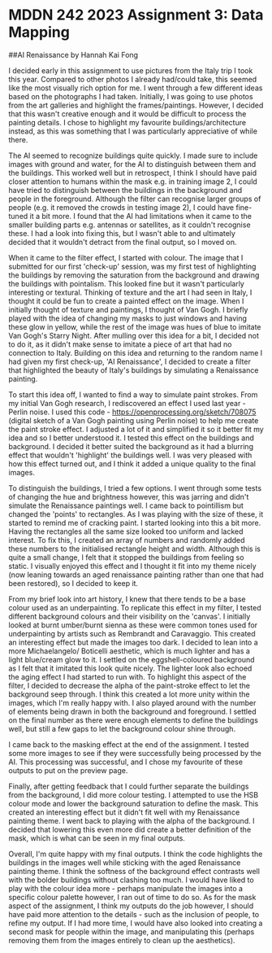 # MDDN 242 2023 Assignment 3: Data Mapping

##AI Renaissance by Hannah Kai Fong


I decided early in this assignment to use pictures from the Italy trip I took this year. Compared to other photos I already had/could take, this seemed like the most visually rich option for me. 
I went through a few different ideas based on the photographs I had taken. Initially, I was going to use photos from the art galleries and highlight the frames/paintings. However, I decided that this wasn't creative enough and it would be difficult to process the painting details. I chose to highlight my favourite buildings/architecture instead, as this was something that I was particularly appreciative of while there. 

The AI seemed to recognize buildings quite quickly. I made sure to include images with ground and water, for the AI to distinguish between them and the buildings. This worked well but in retrospect, I think I should have paid closer attention to humans within the mask e.g. in training image 2, I could have tried to distinguish between the buildings in the background and people in the foreground. Although the filter can recognise larger groups of people (e.g. it removed the crowds in testing image 2), I could have fine-tuned it a bit more. I found that the AI had limitations when it came to the smaller building parts e.g. antennas or satellites, as it couldn't recognise these. I had a look into fixing this, but I wasn't able to and ultimately decided that it wouldn't detract from the final output, so I moved on.

When it came to the filter effect, I started with colour. The image that I submitted for our first 'check-up' session, was my first test of highlighting the buildings by removing the saturation from the background and drawing the buildings with pointalism. This looked fine but it wasn't particularly interesting or textural. 
Thinking of texture and the art I had seen in Italy, I thought it could be fun to create a painted effect on the image. When I initially thought of texture and paintings, I thought of Van Gogh. I briefly played with the idea of changing my masks to just windows and having these glow in yellow, while the rest of the image was hues of blue to imitate Van Gogh's Starry Night. After mulling over this idea for a bit, I decided not to do it, as it didn't make sense to imitate a piece of art that had no connection to Italy. 
Building on this idea and returning to the random name I had given my first check-up, 'AI Renaissance', I decided to create a filter that highlighted the beauty of Italy's buildings by simulating a Renaissance painting. 

To start this idea off, I wanted to find a way to simulate paint strokes. From my initial Van Gogh research, I rediscovered an effect I used last year - Perlin noise. I used this code - https://openprocessing.org/sketch/708075 (digital sketch of a Van Gogh painting using Perlin noise) to help me create the paint stroke effect. I adjusted a lot of it and simplified it so it better fit my idea and so I better understood it. I tested this effect on the buildings and background. I decided it better suited the background as it had a blurring effect that wouldn't 'highlight' the buildings well. I was very pleased with how this effect turned out, and I think it added a unique quality to the final images.

To distinguish the buildings, I tried a few options. I went through some tests of changing the hue and brightness however, this was jarring and didn't simulate the Renaissance paintings well. I came back to pointillism but changed the 'points' to rectangles. As I was playing with the size of these, it started to remind me of cracking paint.  I started looking into this a bit more. Having the rectangles all the same size looked too uniform and lacked interest. To fix this, I created an array of numbers and randomly added these numbers to the initialised rectangle height and width. Although this is quite a small change, I felt that it stopped the buildings from feeling so static. I visually enjoyed this effect and I thought it fit into my theme nicely (now leaning towards an aged renaissance painting rather than one that had been restored), so I decided to keep it. 


From my brief look into art history, I knew that there tends to be a base colour used as an underpainting. To replicate this effect in my filter, I tested different background colours and their visibility on the 'canvas'. I initially looked at burnt umber/burnt sienna as these were common tones used for underpainting by artists such as Rembrandt and Caravaggio. This created an interesting effect but made the images too dark. I decided to lean into a more Michaelangelo/ Boticelli aesthetic, which is much lighter and has a light blue/cream glow to it. I settled on the eggshell-coloured background as I felt that it imitated this look quite nicely. The lighter look also echoed the aging effect I had started to run with. 
To highlight this aspect of the filter, I decided to decrease the alpha of the paint-stroke effect to let the background seep through. I think this created a lot more unity within the images, which I'm really happy with. 
I also played around with the number of elements being drawn in both the background and foreground. I settled on the final number as there were enough elements to define the buildings well, but still a few gaps to let the background colour shine through. 

I came back to the masking effect at the end of the assignment. I tested some more images to see if they were successfully being processed by the AI. This processing was successful, and  I chose my favourite of these outputs to put on the preview page. 

Finally, after getting feedback that I could further separate the buildings from the background, I did more colour testing. I attempted to use the HSB colour mode and lower the background saturation to define the mask. This created an interesting effect but it didn't fit well with my Renaissance painting theme. I went back to playing with the alpha of the background. I decided that lowering this even more did create a better definition of the mask, which is what can be seen in my final outputs. 

Overall, I'm quite happy with my final outputs. I think the code highlights the buildings in the images well while sticking with the aged Renaissance painting theme. 
I think the softness of the background effect contrasts well with the bolder buildings without clashing too much. I would have liked to play with the colour idea more - perhaps manipulate the images into a specific colour palette however, I ran out of time to do so. 
As for the mask aspect of the assignment, I think my outputs do the job however, I should have paid more attention to the details - such as the inclusion of people, to refine my output. If I had more time, I would have also looked into creating a second mask for people within the image, and manipulating this (perhaps removing them from the images entirely to clean up the aesthetics). 




